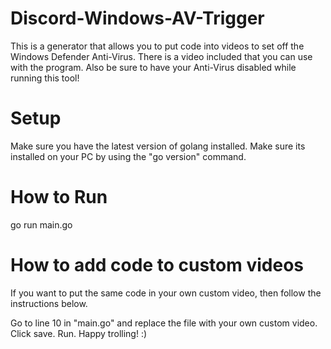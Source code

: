 # Discord-Windows-AV-Trigger
This is a generator that allows you to put code into videos
to set off the Windows Defender Anti-Virus. There is a video
included that you can use with the program. Also be sure to have your Anti-Virus disabled while running this tool!

# Setup
Make sure you have the latest version of golang installed.
Make sure its installed on your PC by using the "go version" command.

# How to Run
go run main.go

# How to add code to custom videos
If you want to put the same code in your
own custom video, then follow the instructions
below.

Go to line 10 in "main.go" and replace the file with your own custom video.
Click save.
Run.
Happy trolling! :)
